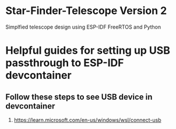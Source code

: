 # Star-Finder-Telescope Version 2
Simplfied telescope design using ESP-IDF FreeRTOS and Python


# Helpful guides for setting up USB passthrough to ESP-IDF devcontainer

## Follow these steps to see USB device in devcontainer
1. https://learn.microsoft.com/en-us/windows/wsl/connect-usb

